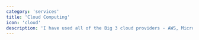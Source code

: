 ```yaml
---
category: 'services'
title: 'Cloud Computing'
icon: 'cloud'
description: 'I have used all of the Big 3 cloud providers - AWS, Microsoft Azure and Google Cloud Platform on several projects and I believe they will revolutionise our delivery of technology services'
---
```

